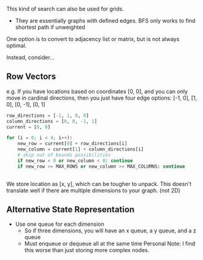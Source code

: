 This kind of search can also be used for grids.
- They are essentially graphs with defined edges.
BFS only works to find shortest path if unweighted

One option is to convert to adjacency list or matrix, but is not always optimal.

Instead, consider...
## Row Vectors
e.g.
If you have locations based on coordinates [0, 0], and you can only move in cardinal directions, then you just have four edge options: [-1, 0], [1, 0], [0, -1], [0, 1]

```python
row_directions = [-1, 1, 0, 0]
column_directions = [0, 0, -1, 1]
current = [0, 0]

for (i = 0; i < 4; i++):
	new_row = current[0] + row_directions[i]
	new_column = current[1] + column_directions[i]
	# skip out of bounds possibilities
	if new_row < 0 or new_column < 0: continue
	if new_row >= MAX_ROWS or new_column >= MAX_COLUMNS: continue
	
```

We store location as [x, y], which can be tougher to unpack.
This doesn't translate well if there are multiple dimensions to your graph. (not 2D)
## Alternative State Representation
- Use one queue for each dimension
	- So if three dimensions, you will have an x queue, a y queue, and a z queue
	- Must enqueue or dequeue all at the same time
 Personal Note: I find this worse than just storing more complex nodes.